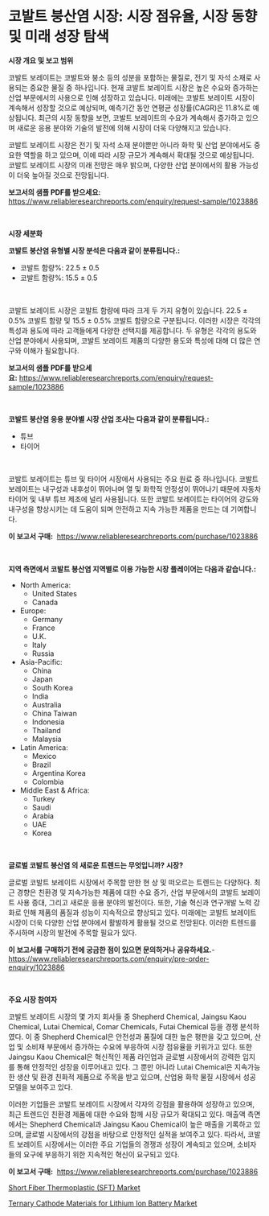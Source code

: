 <p><h1>코발트 붕산염 시장: 시장 점유율, 시장 동향 및 미래 성장 탐색</h1></p><p><strong>시장 개요 및 보고 범위</strong></p>
<p><p>코발트 보레이트는 코발트와 붕소 등의 성분을 포함하는 물질로, 전기 및 자석 소재로 사용되는 중요한 물질 중 하나입니다. 현재 코발트 보레이트 시장은 높은 수요와 증가하는 산업 부문에서의 사용으로 인해 성장하고 있습니다. 미래에는 코발트 보레이트 시장이 계속해서 성장할 것으로 예상되며, 예측기간 동안 연평균 성장률(CAGR)은 11.8%로 예상됩니다. 최근의 시장 동향을 보면, 코발트 보레이트의 수요가 계속해서 증가하고 있으며 새로운 응용 분야와 기술의 발전에 의해 시장이 더욱 다양해지고 있습니다. </p><p>코발트 보레이트 시장은 전기 및 자석 소재 분야뿐만 아니라 화학 및 산업 분야에서도 중요한 역할을 하고 있으며, 이에 따라 시장 규모가 계속해서 확대될 것으로 예상됩니다. 코발트 보레이트 시장의 미래 전망은 매우 밝으며, 다양한 산업 분야에서의 활용 가능성이 더욱 높아질 것으로 전망됩니다.</p></p>
<p><strong>보고서의 샘플 PDF를 받으세요:</strong> <a href="https://www.reliableresearchreports.com/enquiry/request-sample/1023886">https://www.reliableresearchreports.com/enquiry/request-sample/1023886</a></p>
<p>&nbsp;</p>
<p><strong>시장 세분화</strong></p>
<p><strong>코발트 붕산염 유형별 시장 분석은 다음과 같이 분류됩니다.:</strong></p>
<p><ul><li>코발트 함량%: 22.5 ± 0.5</li><li>코발트 함량%: 15.5 ± 0.5</li></ul></p>
<p>&nbsp;</p>
<p><p>코발트 보레이트 시장은 코발트 함량에 따라 크게 두 가지 유형이 있습니다. 22.5 ± 0.5% 코발트 함량 및 15.5 ± 0.5% 코발트 함량으로 구분됩니다. 이러한 시장은 각각의 특성과 용도에 따라 고객들에게 다양한 선택지를 제공합니다. 두 유형은 각각의 용도와 산업 분야에서 사용되며, 코발트 보레이트 제품의 다양한 용도와 특성에 대해 더 많은 연구와 이해가 필요합니다.</p></p>
<p><strong>보고서의 샘플 PDF를 받으세요:</strong>&nbsp;<a href="https://www.reliableresearchreports.com/enquiry/request-sample/1023886">https://www.reliableresearchreports.com/enquiry/request-sample/1023886</a></p>
<p>&nbsp;</p>
<p><strong> 코발트 붕산염 응용 분야별 시장 산업 조사는 다음과 같이 분류됩니다.:</strong></p>
<p><ul><li>튜브</li><li>타이어</li></ul></p>
<p>&nbsp;</p>
<p><p>코발트 보레이트는 튜브 및 타이어 시장에서 사용되는 주요 원료 중 하나입니다. 코발트 보레이트는 내구성과 내후성이 뛰어나며 열 및 화학적 안정성이 뛰어나기 때문에 자동차 타이어 및 내부 튜브 제조에 널리 사용됩니다. 또한 코발트 보레이트는 타이어의 강도와 내구성을 향상시키는 데 도움이 되며 안전하고 지속 가능한 제품을 만드는 데 기여합니다.</p></p>
<p><strong>이 보고서 구매:</strong>&nbsp; <a href="https://www.reliableresearchreports.com/purchase/1023886">https://www.reliableresearchreports.com/purchase/1023886</a></p>
<p>&nbsp;</p>
<p><strong>지역 측면에서 코발트 붕산염 지역별로 이용 가능한 시장 플레이어는 다음과 같습니다.:</strong></p>
<p><ul>
    <li>
        North America:
        <ul>
            <li>United States</li>
            <li>Canada</li>
        </ul>
    </li>
    <li>
        Europe:
        <ul>
            <li>Germany</li>
            <li>France</li>
            <li>U.K.</li>
            <li>Italy</li>
            <li>Russia</li>
        </ul>
    </li>
    <li>
        Asia-Pacific:
        <ul>
            <li>China</li>
            <li>Japan</li>
            <li>South Korea</li>
            <li>India</li>
            <li>Australia</li>
            <li>China Taiwan</li>
            <li>Indonesia</li>
            <li>Thailand</li>
            <li>Malaysia</li>
        </ul>
    </li>
    <li>
        Latin America:
        <ul>
            <li>Mexico</li>
            <li>Brazil</li>
            <li>Argentina Korea</li>
            <li>Colombia</li>
        </ul>
    </li>
    <li>
        Middle East & Africa:
        <ul>
            <li>Turkey</li>
            <li>Saudi</li>
            <li>Arabia</li>
            <li>UAE</li>
            <li>Korea</li>
        </ul>
    </li>
    </ul></p>
<p>&nbsp;</p>
<p><strong>글로벌 코발트 붕산염 의 새로운 트렌드는 무엇입니까? 시장?</strong></p>
<p><p>글로벌 코발트 보레이트 시장에서 주목할 만한 현 상 및 떠오르는 트렌드는 다양하다. 최근 경향은 친환경 및 지속가능한 제품에 대한 수요 증가, 산업 부문에서의 코발트 보레이트 사용 증대, 그리고 새로운 응용 분야의 발전이다. 또한, 기술 혁신과 연구개발 노력 강화로 인해 제품의 품질과 성능이 지속적으로 향상되고 있다. 미래에는 코발트 보레이트 시장이 더욱 다양한 산업 분야에서 활발하게 활용될 것으로 전망된다. 이러한 트렌드를 주시하며 시장의 발전에 주목할 필요가 있다.</p></p>
<p><strong>이 보고서를 구매하기 전에 궁금한 점이 있으면 문의하거나 공유하세요.</strong>- <a href="https://www.reliableresearchreports.com/enquiry/pre-order-enquiry/1023886">https://www.reliableresearchreports.com/enquiry/pre-order-enquiry/1023886</a></p>
<p>&nbsp;</p>
<p><strong>주요 시장 참여자</strong></p>
<p><p>코발트 보레이트 시장의 몇 가지 회사들 중 Shepherd Chemical, Jaingsu Kaou Chemical, Lutai Chemical, Comar Chemicals, Futai Chemical 등을 경쟁 분석하였다. 이 중 Shepherd Chemical은 안전성과 품질에 대한 높은 평판을 갖고 있으며, 산업 및 소비재 부문에서 증가하는 수요에 부응하여 시장 점유율을 키워가고 있다. 또한 Jaingsu Kaou Chemical은 혁신적인 제품 라인업과 글로벌 시장에서의 강력한 입지를 통해 안정적인 성장을 이루어내고 있다. 그 뿐만 아니라 Lutai Chemical은 지속가능한 생산 및 환경 친화적 제품으로 주목을 받고 있으며, 산업용 화학 물질 시장에서 성공 모델을 보여주고 있다.</p><p>이러한 기업들은 코발트 보레이트 시장에서 각자의 강점을 활용하여 성장하고 있으며, 최근 트렌드인 친환경 제품에 대한 수요와 함께 시장 규모가 확대되고 있다. 매출액 측면에서는 Shepherd Chemical과 Jaingsu Kaou Chemical이 높은 매출을 기록하고 있으며, 글로벌 시장에서의 강점을 바탕으로 안정적인 실적을 보여주고 있다. 따라서, 코발트 보레이트 시장에서는 이러한 주요 기업들의 경쟁과 성장이 계속되고 있으며, 소비자들의 요구에 부응하기 위한 지속적인 혁신이 요구되고 있다.</p></p>
<p><strong>이 보고서 구매:</strong>&nbsp;&nbsp;<a href="https://www.reliableresearchreports.com/purchase/1023886">https://www.reliableresearchreports.com/purchase/1023886</a></p>
<p><p><a href="https://github.com/Sinjinluong3e0awx2m195k76/Market-Research-Report-List-1/blob/main/short-fiber-thermoplastic-sft-market.md">Short Fiber Thermoplastic (SFT) Market</a></p><p><a href="https://simplistic-meeting-7ee.notion.site/Ternary-Cathode-Materials-for-Lithium-Ion-Battery-Market-Insights-Market-Players-and-Forecast-Till--567a5fd5a01747eea80da8d8334246f2">Ternary Cathode Materials for Lithium Ion Battery Market</a></p></p>
